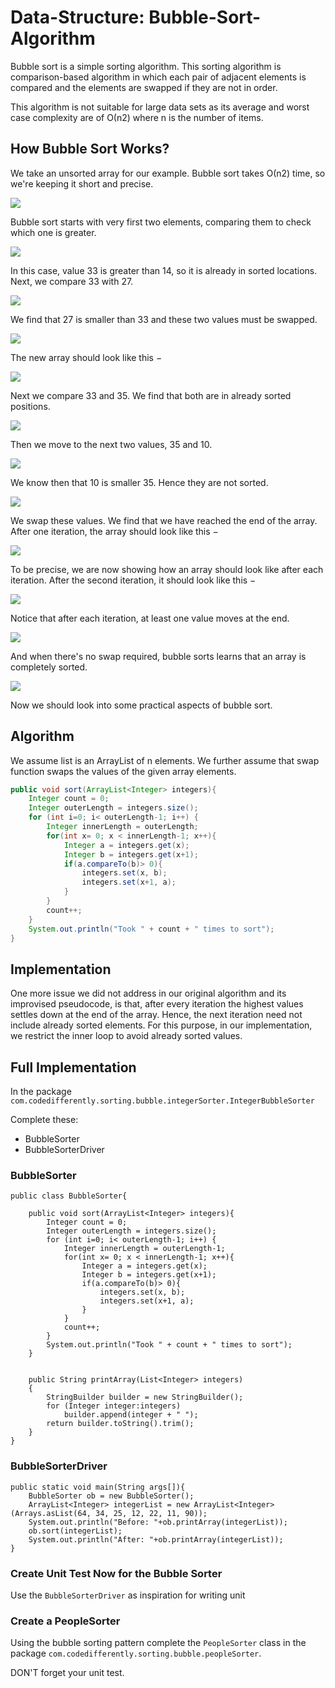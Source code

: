 # Data-Structure: Bubble-Sort-Algorithm

Bubble sort is a simple sorting algorithm. This sorting algorithm is comparison-based algorithm in which each pair of adjacent elements is compared and the elements are swapped if they are not in order. 

This algorithm is not suitable for large data sets as its average and worst case complexity are of Ο(n2) where n is the number of items.

## How Bubble Sort Works?

We take an unsorted array for our example. Bubble sort takes Ο(n2) time, so we're keeping it short and precise.

![](assets/bubble/Picture1.png)

Bubble sort starts with very first two elements, comparing them to check which one is greater.

![](assets/bubble/picture2.png)

In this case, value 33 is greater than 14, so it is already in sorted locations. Next, we compare 33 with 27.

![](./assets%20/picture3.png)

We find that 27 is smaller than 33 and these two values must be swapped.

![](assets/bubble/picture4.png)

The new array should look like this −

![](assets/bubble/picture5.png)

Next we compare 33 and 35. We find that both are in already sorted positions.

![](assets/bubble/picture6.png)

Then we move to the next two values, 35 and 10.

![](assets/bubble/picture7.png)

We know then that 10 is smaller 35. Hence they are not sorted.

![](assets/bubble/picture8.png)

We swap these values. We find that we have reached the end of the array. After one iteration, the array should look like this −

![](assets/bubble/picture9.png)

To be precise, we are now showing how an array should look like after each iteration. After the second iteration, it should look like this −

![](assets/bubble/picture10.png)

Notice that after each iteration, at least one value moves at the end.

![](assets/bubble/picture11.png)

And when there's no swap required, bubble sorts learns that an array is completely sorted.

![](assets/bubble/picture12.png)

Now we should look into some practical aspects of bubble sort.

## Algorithm

We assume list is an ArrayList of n elements. We further assume that swap function swaps the values of the given array elements.

```java
public void sort(ArrayList<Integer> integers){
    Integer count = 0;
    Integer outerLength = integers.size();
    for (int i=0; i< outerLength-1; i++) {
        Integer innerLength = outerLength;
        for(int x= 0; x < innerLength-1; x++){
            Integer a = integers.get(x);
            Integer b = integers.get(x+1);
            if(a.compareTo(b)> 0){
                integers.set(x, b);
                integers.set(x+1, a);
            }
        }
        count++;
    }
    System.out.println("Took " + count + " times to sort");
}
```


## Implementation

One more issue we did not address in our original algorithm and its improvised pseudocode, is that, after every iteration the highest values settles down at the end of the array. Hence, the next iteration need not include already sorted elements. For this purpose, in our implementation, we restrict the inner loop to avoid already sorted values.

## Full Implementation

In the package `com.codedifferently.sorting.bubble.integerSorter.IntegerBubbleSorter`

Complete these:

* BubbleSorter
* BubbleSorterDriver

### BubbleSorter

```
public class BubbleSorter{

    public void sort(ArrayList<Integer> integers){
        Integer count = 0;
        Integer outerLength = integers.size();
        for (int i=0; i< outerLength-1; i++) {
            Integer innerLength = outerLength-1;
            for(int x= 0; x < innerLength-1; x++){
                Integer a = integers.get(x);
                Integer b = integers.get(x+1);
                if(a.compareTo(b)> 0){
                    integers.set(x, b);
                    integers.set(x+1, a);
                }
            }
            count++;
        }
        System.out.println("Took " + count + " times to sort");
    }


    public String printArray(List<Integer> integers)
    {
        StringBuilder builder = new StringBuilder();
        for (Integer integer:integers)
            builder.append(integer + " ");
        return builder.toString().trim();
    }
}

```

### BubbleSorterDriver

```
public static void main(String args[]){
    BubbleSorter ob = new BubbleSorter();
    ArrayList<Integer> integerList = new ArrayList<Integer>(Arrays.asList(64, 34, 25, 12, 22, 11, 90));
    System.out.println("Before: "+ob.printArray(integerList));
    ob.sort(integerList);
    System.out.println("After: "+ob.printArray(integerList));
}
```

### Create Unit Test Now for the Bubble Sorter

Use the `BubbleSorterDriver` as inspiration for writing unit

### Create a PeopleSorter

Using the bubble sorting pattern complete the `PeopleSorter` class in the package `com.codedifferently.sorting.bubble.peopleSorter`.

DON'T forget your unit test.

